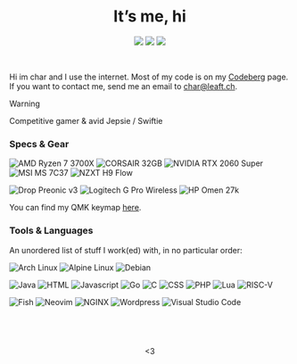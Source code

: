 <h1 align="center">It’s me, hi </h1>
<p align="center"></p>

<p align="center">
	<a href="https://codeberg.org/char16"><img src="https://img.shields.io/badge/Codeberg-2185d0?style=for-the-badge&logo=Codeberg&logoColor=white"/></a>
	<a href="https://gitlab.com/char16"><img src="https://img.shields.io/badge/GitLab-fc6d26?style=for-the-badge&logo=gitlab&logoColor=white"/></a>
	<a href="https://github.com/chxr16"><img src="https://img.shields.io/badge/GitHub-181717?style=for-the-badge&logo=github&logoColor=white"/></a>
</p>
&nbsp;

Hi im char and I use the internet. Most of my code is on my [Codeberg](https://codeberg.org/char16) page. If you want to contact me, send me an email to char@leaft.ch.
> [!Warning]
> Competitive gamer & avid Jepsie / Swiftie

###  Specs & Gear
![AMD Ryzen 7 3700X](https://img.shields.io/badge/Ryzen_7_3700X-ed1c24?style=for-the-badge&logo=amd&logoColor=white)
![CORSAIR 32GB](https://img.shields.io/badge/32_GB-yellow?style=for-the-badge&logo=corsair&logoColor=white)
![NVIDIA RTX 2060 Super](https://img.shields.io/badge/RTX_2060_Super-76b900?style=for-the-badge&logo=nvidia&logoColor=white)
![MSI MS 7C37](https://img.shields.io/badge/MS_7C37-ff0000?style=for-the-badge&logo=msi&logoColor=white)
![NZXT H9 Flow](https://img.shields.io/badge/H9_Flow-000000?style=for-the-badge&logo=nzxt&logoColor=white)

![Drop Preonic v3](https://img.shields.io/badge/Drop_Preonic_v3-9945ff?style=for-the-badge&logo=qmk&logoColor=white)
![Logitech G Pro Wireless](https://img.shields.io/badge/G_Pro_Wireless-00b8fc?style=for-the-badge&logo=logitech&logoColor=white)
![HP Omen 27k](https://img.shields.io/badge/OMEN_27k-0096d6?style=for-the-badge&logo=hp&logoColor=white)

You can find my QMK keymap [here](https://github.com/chxr16/qmk_firmware/tree/nzure_preonic_keymap).

###  Tools & Languages
An unordered list of stuff I work(ed) with, in no particular order:

![Arch Linux](https://img.shields.io/badge/Arch_Linux-1793d1?logo=arch-linux&logoColor=white)
![Alpine Linux](https://img.shields.io/badge/Alpine_Linux-0d597f?logo=alpine-linux&logoColor=white)
![Debian](https://img.shields.io/badge/Debian-a81d33?logo=debian&logoColor=white)

![Java](https://img.shields.io/badge/Java-ff0000?logo=openjdk&logoColor=white)
![HTML](https://img.shields.io/badge/HTML-e34f26?logo=html5&logoColor=white)
![Javascript](https://img.shields.io/badge/JavaScript-yellow?logo=javascript&logoColor=white)
![Go](https://img.shields.io/badge/Go-00add8?logo=go&logoColor=white)
![C](https://img.shields.io/badge/C-659ad2?logo=c&logoColor=white)
![CSS](https://img.shields.io/badge/CSS-1572b6?logo=css3&logoColor=white)
![PHP](https://img.shields.io/badge/PHP-777bb4?logo=php&logoColor=white)
![Lua](https://img.shields.io/badge/Lua-2c2d72?logo=lua&logoColor=white)
![RISC-V](https://img.shields.io/badge/RISC--V-283272?logo=risc-v&logoColor=white)

![Fish](https://img.shields.io/badge/Fish-34C534?logo=fish-shell&logoColor=white)
![Neovim](https://img.shields.io/badge/Neovim-57a143?logo=neovim&logoColor=white)
![NGINX](https://img.shields.io/badge/NGINX-009639?logo=nginx&logoColor=white)
![Wordpress](https://img.shields.io/badge/Wordpress-21759b?logo=wordpress&logoColor=white)
![Visual Studio Code](https://img.shields.io/badge/VS_Code-007acc?logo=visual-studio-code&logoColor=white)

&nbsp;
---

<p align="center"><3</p>

<!---
chxr16/chxr16 is a special  repository because its `README.md` (this file) appears on your GitHub profile.
You can click the Preview link to take a look at your changes.
--->
